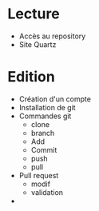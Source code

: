 # Lecture
- Accès au repository
- Site Quartz
# Edition
- Création d'un compte
- Installation de git
- Commandes git
	- clone
	- branch
	- Add
	- Commit
	- push
	- pull
- Pull request
	- modif
	- validation
- 
